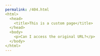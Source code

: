 ```yaml
---
permalink: /404.html
<html>
  <head>
    <title>This is a custom page</title>
  </head>
  <body>
    <p>Can I access the original URL?</p>
  </body>
</html>
---
```

